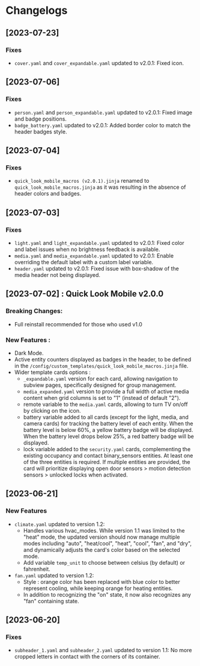 # Changelogs

## [2023-07-23]
### Fixes
-  `cover.yaml` and `cover_expandable.yaml` updated to v2.0.1: Fixed icon.

## [2023-07-06]
### Fixes
-  `person.yaml` and `person_expandable.yaml` updated to v2.0.1: Fixed image and badge positions.
-  `badge_battery.yaml` updated to v2.0.1: Added border color to match the header badges style.
  
## [2023-07-04]
### Fixes
-  `quick_look_mobile_macros (v2.0.1).jinja` renamed to `quick_look_mobile_macros.jinja` as it was resulting in the absence of header colors and badges.

## [2023-07-03]
### Fixes
- `light.yaml` and `light_expandable.yaml` updated to v2.0.1: Fixed color and label issues when no brightness feedback is available.
- `media.yaml` and `media_expandable.yaml` updated to v2.0.1: Enable overriding the default label with a custom label variable.
- `header.yaml` updated to v2.0.1: Fixed issue with box-shadow of the media header not being displayed.

## [2023-07-02] : Quick Look Mobile v2.0.0

### Breaking Changes: 
- Full reinstall recommended for those who used v1.0

### New Features :
  - Dark Mode.
  - Active entity counters displayed as badges in the header, to be defined in the `/config/custom_templates/quick_look_mobile_macros.jinja` file.
  - Wider template cards options :
    - `_expandable.yaml` version for each card, allowing navigation to subview pages, specifically designed for group management.
    - `media_expanded.yaml` version to provide a full width of active media content when grid columns is set to "1" (instead of default "2").
    - remote variable to the `media.yaml` cards, allowing to turn TV on/off by clicking on the icon.
    - battery variable added to all cards (except for the light, media, and camera cards) for tracking the battery level of each entity. When the battery level is below 60%, a yellow battery badge will be displayed. When the battery level drops below 25%, a red battery badge will be displayed.
    - lock variable added to the `security.yaml` cards, complementing the existing occupancy and contact binary_sensors entities. At least one of the three entities is required. If multiple entities are provided, the card will prioritize displaying open door sensors > motion detection sensors > unlocked locks when activated.


## [2023-06-21]
### New Features
- `climate.yaml` updated to version 1.2:
  - Handles various hvac_modes. While version 1.1 was limited to the "heat" mode, the updated version should now manage multiple modes including "auto", "heat/cool", "heat", "cool", "fan", and "dry", and dynamically adjusts the card's color based on the selected mode.
  - Add variable `temp_unit` to choose between celsius (by default) or fahrenheit.
- `fan.yaml` updated to version 1.2:
  - Style : orange color has been replaced with blue color to better represent cooling, while keeping orange for heating entities.
  - In addition to recognizing the "on" state, it now also recognizes any "fan" containing state.

## [2023-06-20]
### Fixes
- `subheader_1.yaml` and `subheader_2.yaml` updated to version 1.1: No more cropped letters in contact with the corners of its container.

